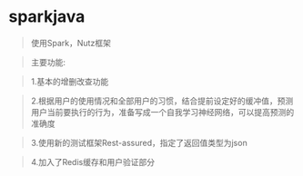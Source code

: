 # sparkjava
> 使用Spark，Nutz框架 

> 主要功能: 

> 1.基本的增删改查功能 

> 2.根据用户的使用情况和全部用户的习惯，结合提前设定好的缓冲值，预测用户当前要执行的行为，准备写成一个自我学习神经网络，可以提高预测的准确度

> 3.使用新的测试框架Rest-assured，指定了返回值类型为json

> 4.加入了Redis缓存和用户验证部分

